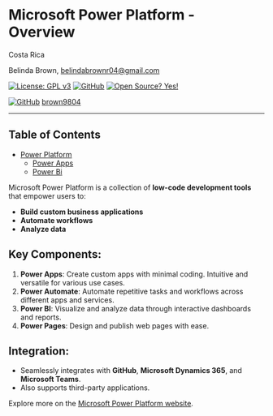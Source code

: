 # Microsoft Power Platform - Overview 

Costa Rica

Belinda Brown, belindabrownr04@gmail.com

[![License: GPL v3](https://img.shields.io/badge/License-GPLv3-blue.svg)](https://www.gnu.org/licenses/gpl-3.0)
[![GitHub](https://badgen.net/badge/icon/github?icon=github&label)](https://github.com) [![Open Source? Yes!](https://badgen.net/badge/Open%20Source%20%3F/Yes%21/blue?icon=github)](https://github.com/Naereen/badges/)

[![GitHub](https://img.shields.io/badge/--181717?logo=github&logoColor=ffffff)](https://github.com/)
[brown9804](https://github.com/brown9804)

-------------

## Table of Contents

- [Power Platform](./3_PowerPlatform/) <br/>
    - [Power Apps](./3_PowerPlatform/Power%20Apps/) <br/>
    - [Power Bi](./3_PowerPlatform/Power%20BI/) <br/>

Microsoft Power Platform is a collection of **low-code development tools** that empower users to:
- **Build custom business applications**
- **Automate workflows**
- **Analyze data**

## Key Components:

1. **Power Apps**: Create custom apps with minimal coding. Intuitive and versatile for various use cases.
2. **Power Automate**: Automate repetitive tasks and workflows across different apps and services.
3. **Power BI**: Visualize and analyze data through interactive dashboards and reports.
4. **Power Pages**: Design and publish web pages with ease.

## Integration:
- Seamlessly integrates with **GitHub**, **Microsoft Dynamics 365**, and **Microsoft Teams**.
- Also supports third-party applications.

Explore more on the [Microsoft Power Platform website](https://www.microsoft.com/en-us/power-platform/).

